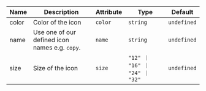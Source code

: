 | Name                                                                                              | Description                                    | Attribute | Type                           | Default     |
| ------------------------------------------------------------------------------------------------- | ---------------------------------------------- | --------- | ------------------------------ | ----------- |
| <div className="Api__Table"> <div>color</div> <div className="Api__Table Docs__Tags"></div></div> | Color of the icon                              | `color`   | `string`                       | `undefined` |
| <div className="Api__Table"> <div>name</div> <div className="Api__Table Docs__Tags"></div></div>  | Use one of our defined icon names e.g. `copy`. | `name`    | `string`                       | `undefined` |
| <div className="Api__Table"> <div>size</div> <div className="Api__Table Docs__Tags"></div></div>  | Size of the icon                               | `size`    | `"12" ｜ "16" ｜ "24" ｜ "32"` | `undefined` |

